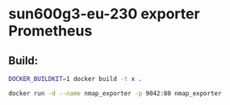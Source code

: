 # sun600g3-eu-230 exporter Prometheus

## Build:
```sh
DOCKER_BUILDKIT=1 docker build -t x .

docker run -d --name nmap_exporter -p 9042:80 nmap_exporter
```
